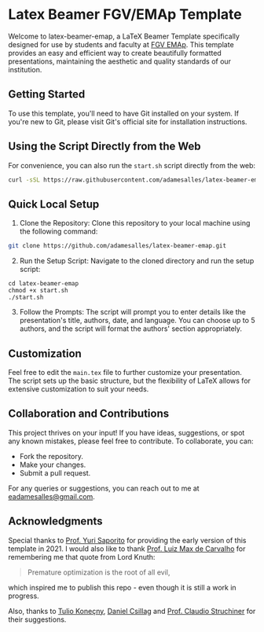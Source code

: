 # Latex Beamer FGV/EMAp Template

Welcome to latex-beamer-emap, a LaTeX Beamer Template specifically designed for use by students and faculty at [FGV EMAp](https://emap.fgv.br/en). This template provides an easy and efficient way to create beautifully formatted presentations, maintaining the aesthetic and quality standards of our institution.

## Getting Started
To use this template, you'll need to have Git installed on your system. If you're new to Git, please visit Git's official site for installation instructions.

## Using the Script Directly from the Web
For convenience, you can also run the `start.sh` script directly from the web:

```bash
curl -sSL https://raw.githubusercontent.com/adamesalles/latex-beamer-emap/main/start.sh | bash
```

## Quick Local Setup
1. Clone the Repository: Clone this repository to your local machine using the following command:

```bash
git clone https://github.com/adamesalles/latex-beamer-emap.git
```

2. Run the Setup Script: Navigate to the cloned directory and run the setup script:


```
cd latex-beamer-emap
chmod +x start.sh
./start.sh
```

3. Follow the Prompts: The script will prompt you to enter details like the presentation's title, authors, date, and language. You can choose up to 5 authors, and the script will format the authors' section appropriately.


## Customization
Feel free to edit the `main.tex` file to further customize your presentation. The script sets up the basic structure, but the flexibility of LaTeX allows for extensive customization to suit your needs.

## Collaboration and Contributions
This project thrives on your input! If you have ideas, suggestions, or spot any known mistakes, please feel free to contribute. To collaborate, you can:

- Fork the repository.
- Make your changes.
- Submit a pull request.

For any queries or suggestions, you can reach out to me at eadamesalles@gmail.com.

## Acknowledgments
Special thanks to [Prof. Yuri Saporito](yurisaporito.com) for providing the early version of this template in 2021. I would also like to thank [Prof. Luiz Max de Carvalho](https://github.com/maxbiostat) for remembering me that quote from Lord Knuth: 

> Premature optimization is the root of all evil,

which inspired me to publish this repo - even though it is still a work in progress.

Also, thanks to [Tulio Koneçny](https://matematicaeparatodos.com/), [Daniel Csillag](https://github.com/dccsillag) and [Prof. Claudio Struchiner](https://emap.fgv.br/professores/claudio-jose-struchiner) for their suggestions.